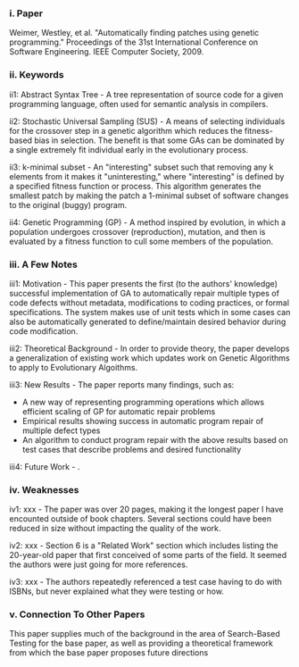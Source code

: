 ### i. Paper
Weimer, Westley, et al. "Automatically finding patches using genetic programming." Proceedings of the 31st International Conference on Software Engineering. IEEE Computer Society, 2009.

### ii. Keywords
ii1: Abstract Syntax Tree - A tree representation of source code for a given programming language, often used for semantic analysis in compilers.

ii2: Stochastic Universal Sampling (SUS) - A means of selecting individuals for the crossover step in a genetic algorithm which reduces the fitness-based bias in selection.  The benefit is that some GAs can be dominated by a single extremely fit individual early in the evolutionary process.

ii3: k-minimal subset - An "interesting" subset such that removing any k elements from it makes it "uninteresting," where "interesting" is defined by a specified fitness function or process.  This algorithm generates the smallest patch by making the patch a 1-minimal subset of software changes to the original (buggy) program.

ii4: Genetic Programming (GP) - A method inspired by evolution, in which a population undergoes crossover (reproduction), mutation, and then is evaluated by a fitness function to cull some members of the population.

### iii. A Few Notes
iii1: Motivation - This paper presents the first (to the authors' knowledge) successful implementation of GA to automatically repair multiple types of code defects without metadata, modifications to coding practices, or formal specifications.  The system makes use of unit tests which in some cases can also be automatically generated to define/maintain desired behavior during code modification.

iii2: Theoretical Background - In order to provide theory, the paper develops a generalization of existing work which updates work on Genetic Algorithms to apply to Evolutionary Algoithms.

iii3: New Results - The paper reports many findings, such as:
+ A new way of representing programming operations which allows efficient scaling of GP for automatic repair problems
+ Empirical results showing success in automatic program repair of multiple defect types 
+ An algorithm to conduct program repair with the above results based on test cases that describe problems and desired functionality

iii4: Future Work - .


### iv. Weaknesses
iv1: xxx - The paper was over 20 pages, making it the longest paper I have encounted outside of book chapters.  Several sections could have been reduced in size without impacting the quality of the work.

iv2: xxx - Section 6 is a "Related Work" section which includes listing the 20-year-old paper that first conceived of some parts of the field.  It seemed the authors were just going for more references.

iv3: xxx - The authors repeatedly referenced a test case having to do with ISBNs, but never explained what they were testing or how.

### v. Connection To Other Papers
This paper supplies much of the background in the area of Search-Based Testing for the base paper, as well as providing a theoretical framework from which the base paper proposes future directions

